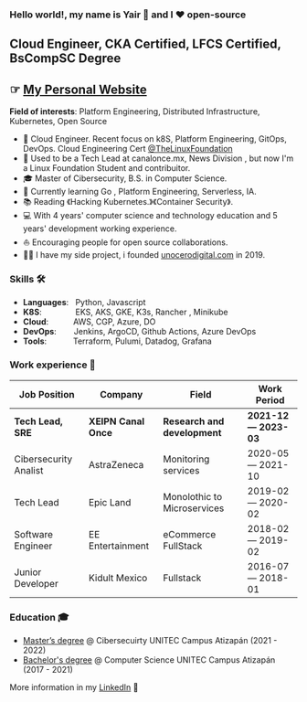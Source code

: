 
### Hello world!, my name is Yair  👋 and I ❤️ open-source

## Cloud Engineer, CKA Certified, LFCS Certified, BsCompSC Degree
## ☞ [My Personal Website ](https://g0rducci.framer.website/)
**Field of interests**: Platform Engineering, Distributed Infrastructure, Kubernetes, Open Source

* 🧐   Cloud Engineer. Recent focus on k8S, Platform Engineering, GitOps, DevOps. Cloud Engineering Cert [@TheLinuxFoundation](https://training.linuxfoundation.org/training/advanced-cloud-engineer-bootcamp/)
* 💼   Used to be a Tech Lead at canalonce.mx, News Division , but now I'm a Linux Foundation Student and contribuitor.
* 🎓   Master of Cibersecurity, B.S. in Computer Science.
* 🐧   Currently learning Go , Platform Engineering, Serverless, IA.
* 📚   Reading 《Hacking Kubernetes.》《Container Security》.
* 💻   With 4 years' computer science and technology education and 5 years' development working experience.
* ⛵   Encouraging people for open source collaborations.
* ✍🏻   I have my side project, i founded  [unocerodigital.com](https://unocerodigital.com/) in 2019.

### Skills 🛠️
- **Languages**: &nbsp;                          Python, Javascript
- **K8S**:  &nbsp; &nbsp; &nbsp;&nbsp;&nbsp;&nbsp;&nbsp; &nbsp; &nbsp; EKS, AKS, GKE, K3s, Rancher , Minikube 
- **Cloud**: &nbsp;&nbsp;&nbsp;&nbsp;&nbsp;&nbsp; &nbsp; &nbsp;AWS, CGP, Azure, DO
- **DevOps**:  &nbsp;&nbsp;&nbsp;&nbsp;          Jenkins, ArgoCD, Github Actions, Azure DevOps
- **Tools**:  &nbsp;&nbsp;&nbsp;&nbsp;&nbsp;&nbsp;&nbsp;&nbsp;           Terraform, Pulumi, Datadog, Grafana


### Work experience 👔
| Job Position                 | Company            | Field                        | Work Period             |
| ---------------------------- | ------------------ | ---------------------------- | ----------------------- |
| **Tech Lead, SRE**             | **XEIPN Canal Once**    | **Research and development**                   | **2021-12 — 2023-03** |
| Cibersecurity Analist        | AstraZeneca        | Monitoring services          | 2020-05 — 2021-10       |
| Tech Lead                    | Epic Land          | Monolothic to Microservices  | 2019-02 — 2020-02       |
| Software Engineer            | EE Entertainment   | eCommerce FullStack          | 2018-02 — 2019-02       |
| Junior Developer             | Kidult Mexico      | Fullstack                    | 2016-07 — 2018-01       |

### Education 🎓
- [Master’s degree](https://github.com/g0rducci/tagging) @ Cibersecuirty UNITEC Campus Atizapán  (2021 - 2022)
- [Bachelor's degree](https://github.com/g0rducci/) @ Computer Science UNITEC Campus Atizapán  (2017 - 2021)



More information in my [LinkedIn](https://www.linkedin.com/in/g0rducci/) 🚀

